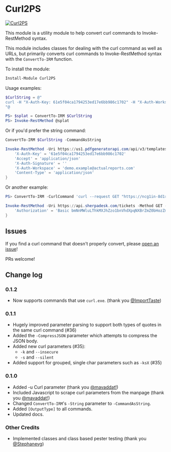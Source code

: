 # Curl2PS

[![Curl2PS](https://img.shields.io/powershellgallery/v/Curl2PS.svg?style=flat-square&label=Curl2PS "Curl2PS")](https://www.powershellgallery.com/packages/Curl2PS/)

This module is a utility module to help convert curl commands to Invoke-RestMethod syntax.

This module includes classes for dealing with the curl command as well as URLs, but primarily converts curl commands to Invoke-RestMethod syntax with the ```ConvertTo-IRM``` function.

To install the module:

```powershell
Install-Module Curl2PS
```

Usage examples:

```powershell
$CurlString = @"
curl -H "X-Auth-Key: 61e5f04ca1794253ed17e6bb986c1702" -H "X-Auth-Workspace: demo.example@actualreports.com" -H "X-Auth-Signature: " -H "Content-Type: application/json" -H "Accept: application/json" -X GET https://us1.pdfgeneratorapi.com/api/v3/templates
"@

PS> $splat = ConvertTo-IRM $CurlString
PS> Invoke-RestMethod @splat
```

Or if you'd prefer the string command:

```powershell
ConvertTo-IRM $CurlString -CommandAsString

Invoke-RestMethod -Uri https://us1.pdfgeneratorapi.com/api/v3/templates -Method GET -Headers @{
    'X-Auth-Key' = '61e5f04ca1794253ed17e6bb986c1702'
    'Accept' = 'application/json'
    'X-Auth-Signature' = ''
    'X-Auth-Workspace' = 'demo.example@actualreports.com'
    'Content-Type' = 'application/json'
}
```

Or another example:

```powershell
PS> ConvertTo-IRM -CurlCommand 'curl --request GET "https://ncg1in-8d1rag:5nuauzj5pkfftlz3fmyksmyhat6j35kf@api.sherpadesk.com/tickets?status=open,onhold&role=user&limit=6&format=json"  --data ""' -CommandAsString

Invoke-RestMethod -Uri https://api.sherpadesk.com/tickets -Method GET -Headers @{
    'Authorization' = 'Basic bmNnMWluLThkMXJhZzo1bnVhdXpqNXBrZmZ0bHozZm15a3NteWhhdDZqMzVrZg=='
}
```

## Issues

If you find a curl command that doesn't properly convert, please [open an issue](./../../issues)!

PRs welcome!

## Change log

### 0.1.2

- Now supports commands that use `curl.exe`. (thank you [@ImportTaste](https://github.com/ImportTaste))

### 0.1.1

- Hugely improved parameter parsing to support both types of quotes in the same curl command (#36)
- Added the `-CompressJSON` parameter which attempts to compress the JSON body.
- Added new curl parameters (#35):
  - `-k` and `--insecure`
  - `-s` and `--silent`
- Added support for grouped, single char parameters such as `-ksX` (#35)

### 0.1.0 

- Added -u Curl parameter (thank you [@mavaddat!](https://github.com/mavaddat))
- Included Javascript to scrape curl parameters from the manpage (thank you [@mavaddat!](https://github.com/mavaddat))
- Changed `ConvertTo-IRM`'s `-String` parameter to `-CommandAsString`.
- Added `[OutputType]` to all commands.
- Updated docs.

### Other Credits

- Implemented classes and class based pester testing (thank you [@Stephanevg](https://github.com/Stephanevg))